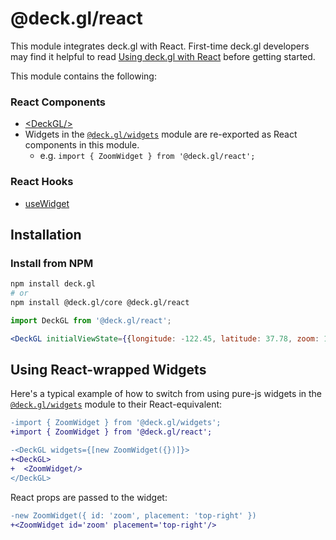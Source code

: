 # @deck.gl/react

This module integrates deck.gl with React. First-time deck.gl developers may find it helpful to read [Using deck.gl with React](../../get-started/using-with-react.md) before getting started.

This module contains the following:

### React Components

- [\<DeckGL/>](./deckgl.md)
- Widgets in the [`@deck.gl/widgets`](../widgets/overview.md) module are re-exported as React components in this module.
  - e.g. `import { ZoomWidget } from '@deck.gl/react';`

### React Hooks

- [useWidget](./use-widget.md)

## Installation

### Install from NPM

```bash
npm install deck.gl
# or
npm install @deck.gl/core @deck.gl/react
```

```jsx
import DeckGL from '@deck.gl/react';

<DeckGL initialViewState={{longitude: -122.45, latitude: 37.78, zoom: 12}}/>
```

## Using React-wrapped Widgets

Here's a typical example of how to switch from using pure-js widgets in the [`@deck.gl/widgets`](../widgets/overview.md) module to their React-equivalent:

```diff
-import { ZoomWidget } from '@deck.gl/widgets';
+import { ZoomWidget } from '@deck.gl/react';

-<DeckGL widgets={[new ZoomWidget({})]}>
+<DeckGL>
+  <ZoomWidget/>
</DeckGL>
```

React props are passed to the widget:

```diff
-new ZoomWidget({ id: 'zoom', placement: 'top-right' })
+<ZoomWidget id='zoom' placement='top-right'/>
```
